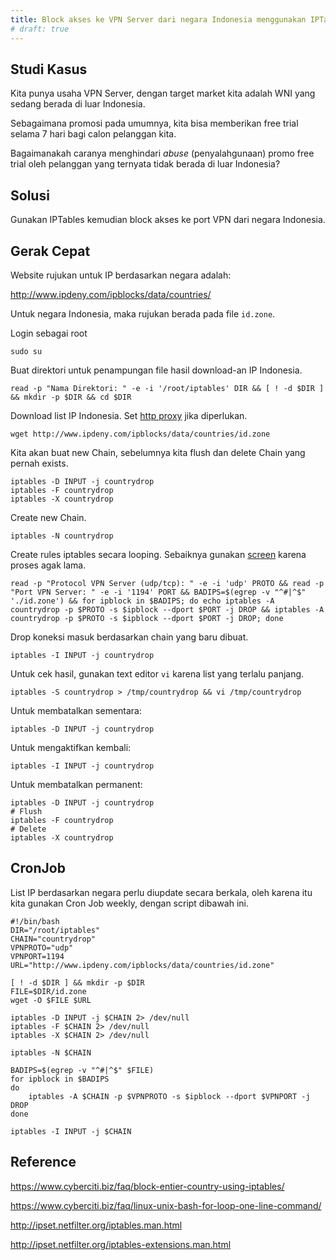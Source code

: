 ```yaml
---
title: Block akses ke VPN Server dari negara Indonesia menggunakan IPTables
# draft: true
---
```


## Studi Kasus

Kita punya usaha VPN Server, dengan target market kita adalah WNI yang sedang berada di luar Indonesia.

Sebagaimana promosi pada umumnya, kita bisa memberikan free trial selama 7 hari bagi calon pelanggan kita.

Bagaimanakah caranya menghindari *abuse* (penyalahgunaan) promo free trial oleh pelanggan yang ternyata tidak berada di luar Indonesia?

## Solusi

Gunakan IPTables kemudian block akses ke port VPN dari negara Indonesia.

## Gerak Cepat

Website rujukan untuk IP berdasarkan negara adalah:

http://www.ipdeny.com/ipblocks/data/countries/

Untuk negara Indonesia, maka rujukan berada pada file `id.zone`.

Login sebagai root
```
sudo su
```

Buat direktori untuk penampungan file hasil download-an IP Indonesia.
```
read -p "Nama Direktori: " -e -i '/root/iptables' DIR && [ ! -d $DIR ] && mkdir -p $DIR && cd $DIR
```

Download list IP Indonesia. Set [http proxy][1] jika diperlukan.
```
wget http://www.ipdeny.com/ipblocks/data/countries/id.zone
```

[1]: /blog/2017/01/25/set-http-proxy-pada-linux/

Kita akan buat new Chain, sebelumnya kita flush dan delete Chain yang pernah exists.
```
iptables -D INPUT -j countrydrop
iptables -F countrydrop
iptables -X countrydrop
```

Create new Chain.
```
iptables -N countrydrop
```

Create rules iptables secara looping. Sebaiknya gunakan [screen][2] karena proses agak lama.
```
read -p "Protocol VPN Server (udp/tcp): " -e -i 'udp' PROTO && read -p "Port VPN Server: " -e -i '1194' PORT && BADIPS=$(egrep -v "^#|^$" './id.zone') && for ipblock in $BADIPS; do echo iptables -A countrydrop -p $PROTO -s $ipblock --dport $PORT -j DROP && iptables -A countrydrop -p $PROTO -s $ipblock --dport $PORT -j DROP; done
```

[2]: /blog/2017/01/24/screen-solusi-remote-connection/

Drop koneksi masuk berdasarkan chain yang baru dibuat.
```
iptables -I INPUT -j countrydrop
```

Untuk cek hasil, gunakan text editor `vi` karena list yang terlalu panjang.
```
iptables -S countrydrop > /tmp/countrydrop && vi /tmp/countrydrop
```

Untuk membatalkan sementara:
```
iptables -D INPUT -j countrydrop
```

Untuk mengaktifkan kembali:
```
iptables -I INPUT -j countrydrop
```

Untuk membatalkan permanent:
```
iptables -D INPUT -j countrydrop
# Flush
iptables -F countrydrop
# Delete
iptables -X countrydrop
```

## CronJob

List IP berdasarkan negara perlu diupdate secara berkala, oleh karena itu kita gunakan Cron Job weekly, dengan script dibawah ini.

```
#!/bin/bash
DIR="/root/iptables"
CHAIN="countrydrop"
VPNPROTO="udp"
VPNPORT=1194
URL="http://www.ipdeny.com/ipblocks/data/countries/id.zone"

[ ! -d $DIR ] && mkdir -p $DIR
FILE=$DIR/id.zone
wget -O $FILE $URL

iptables -D INPUT -j $CHAIN 2> /dev/null
iptables -F $CHAIN 2> /dev/null
iptables -X $CHAIN 2> /dev/null

iptables -N $CHAIN

BADIPS=$(egrep -v "^#|^$" $FILE)
for ipblock in $BADIPS
do
    iptables -A $CHAIN -p $VPNPROTO -s $ipblock --dport $VPNPORT -j DROP
done

iptables -I INPUT -j $CHAIN
```

## Reference

https://www.cyberciti.biz/faq/block-entier-country-using-iptables/

https://www.cyberciti.biz/faq/linux-unix-bash-for-loop-one-line-command/

http://ipset.netfilter.org/iptables.man.html

http://ipset.netfilter.org/iptables-extensions.man.html
